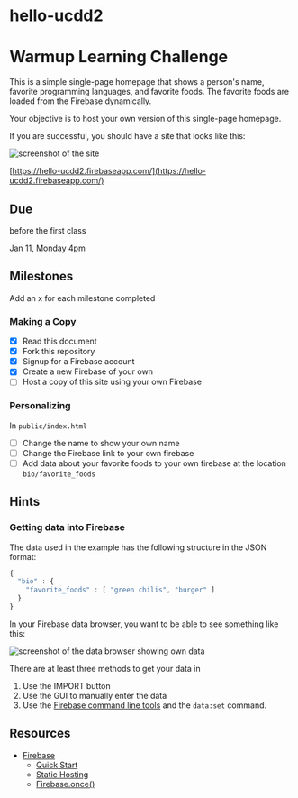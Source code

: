 # hello-ucdd2

# Warmup Learning Challenge

This is a simple single-page homepage that shows a person's name, favorite
programming languages, and favorite foods. The favorite foods are loaded from
the Firebase dynamically.

Your objective is to host your own version of this single-page homepage.

If you are successful, you should have a site that looks like this:

![screenshot of the site](site.png)

[https://hello-ucdd2.firebaseapp.com/](https://hello-ucdd2.firebaseapp.com/)

## Due
before the first class

Jan 11, Monday 4pm

## Milestones

Add an x for each milestone completed

### Making a Copy

* [x] Read this document
* [x] Fork this repository
* [x] Signup for a Firebase account
* [x] Create a new Firebase of your own
* [ ] Host a copy of this site using your own Firebase

### Personalizing

In `public/index.html`

* [ ] Change the name to show your own name
* [ ] Change the Firebase link to your own firebase
* [ ] Add data about your favorite foods to your own firebase at the location `bio/favorite_foods`

## Hints

### Getting data into Firebase

The data used in the example has the following structure in the JSON format:
```javascript
{
  "bio" : {
    "favorite_foods" : [ "green chilis", "burger" ]
  }
}
```

In your Firebase data browser, you want to be able to see something like this:

![screenshot of the data browser showing own data](data.png)

There are at least three methods to get your data in
1. Use the IMPORT button
2. Use the GUI to manually enter the data
3. Use the [Firebase command line tools](https://github.com/firebase/firebase-tools) and the `data:set` command.

## Resources

* [Firebase](https://www.firebase.com/)
	* [Quick Start](https://www.firebase.com/docs/web/quickstart.html)
	* [Static Hosting](https://www.firebase.com/docs/hosting/)
	* [Firebase.once()](https://www.firebase.com/docs/web/api/query/once.html)
